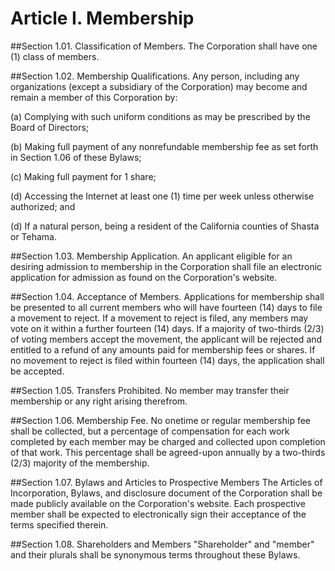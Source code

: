 # Article I. Membership

##Section 1.01. Classification of Members.
The Corporation shall have one (1) class of members.

##Section 1.02. Membership Qualifications.
Any person, including any organizations (except a subsidiary of the Corporation) may become and remain a member of this Corporation by:

(a) Complying with such uniform conditions as may be prescribed by the Board of Directors;

(b) Making full payment of any nonrefundable membership fee as set forth in Section 1.06 of these Bylaws;

(c) Making full payment for 1 share;

(d) Accessing the Internet at least one (1) time per week unless otherwise authorized; and

(d) If a natural person, being a resident of the California counties of Shasta or Tehama.

##Section 1.03. Membership Application.
An applicant eligible for an desiring admission to membership in the Corporation shall file an electronic application for admission as found on the Corporation's website.

##Section 1.04. Acceptance of Members.
Applications for membership shall be presented to all current members who will have fourteen (14) days to file a movement to reject. If a movement to reject is filed, any members may vote on it within a further fourteen (14) days. If a majority of two-thirds (2/3) of voting members accept the movement, the applicant will be rejected and entitled to a refund of any amounts paid for membership fees or shares. If no movement to reject is filed within fourteen (14) days, the application shall be accepted.

##Section 1.05. Transfers Prohibited.
No member may transfer their membership or any right arising therefrom.

##Section 1.06. Membership Fee.
No onetime or regular membership fee shall be collected, but a percentage of compensation for each work completed by each member may be charged and collected upon completion of that work. This percentage shall be agreed-upon annually by a two-thirds (2/3) majority of the membership.

##Section 1.07. Bylaws and Articles to Prospective Members
The Articles of Incorporation, Bylaws, and disclosure document of the Corporation shall be made publicly available on the Corporation's website. Each prospective member shall be expected to electronically sign their acceptance of the terms specified therein.

##Section 1.08. Shareholders and Members
"Shareholder" and "member" and their plurals shall be synonymous terms throughout these Bylaws.